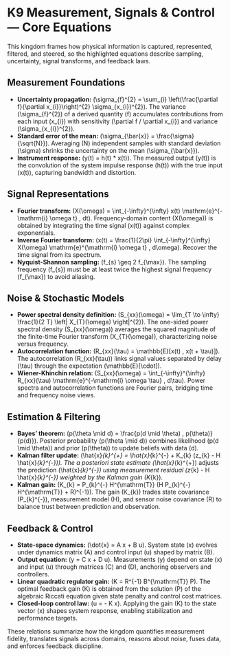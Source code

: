 # K9 Measurement, Signals & Control — Core Equations

This kingdom frames how physical information is captured, represented, filtered, and steered, so the highlighted equations describe sampling, uncertainty, signal transforms, and feedback laws.

## Measurement Foundations
- **Uncertainty propagation:** \(\sigma_{f}^{2} = \sum_{i} \left(\frac{\partial f}{\partial x_{i}}\right)^{2} \sigma_{x_{i}}^{2}\). The variance \(\sigma_{f}^{2}\) of a derived quantity \(f\) accumulates contributions from each input \(x_{i}\) with sensitivity \(\partial f / \partial x_{i}\) and variance \(\sigma_{x_{i}}^{2}\).
- **Standard error of the mean:** \(\sigma_{\bar{x}} = \frac{\sigma}{\sqrt{N}}\). Averaging \(N\) independent samples with standard deviation \(\sigma\) shrinks the uncertainty on the mean \(\sigma_{\bar{x}}\).
- **Instrument response:** \(y(t) = h(t) * x(t)\). The measured output \(y(t)\) is the convolution of the system impulse response \(h(t)\) with the true input \(x(t)\), capturing bandwidth and distortion.

## Signal Representations
- **Fourier transform:** \(X(\omega) = \int_{-\infty}^{\infty} x(t) \mathrm{e}^{-\mathrm{i} \omega t} \, dt\). Frequency-domain content \(X(\omega)\) is obtained by integrating the time signal \(x(t)\) against complex exponentials.
- **Inverse Fourier transform:** \(x(t) = \frac{1}{2\pi} \int_{-\infty}^{\infty} X(\omega) \mathrm{e}^{\mathrm{i} \omega t} \, d\omega\). Recover the time signal from its spectrum.
- **Nyquist-Shannon sampling:** \(f_{s} \geq 2 f_{\max}\). The sampling frequency \(f_{s}\) must be at least twice the highest signal frequency \(f_{\max}\) to avoid aliasing.

## Noise & Stochastic Models
- **Power spectral density definition:** \(S_{xx}(\omega) = \lim_{T \to \infty} \frac{1}{2 T} \left| X_{T}(\omega) \right|^{2}\). The one-sided power spectral density \(S_{xx}(\omega)\) averages the squared magnitude of the finite-time Fourier transform \(X_{T}(\omega)\), characterizing noise versus frequency.
- **Autocorrelation function:** \(R_{xx}(\tau) = \mathbb{E}[x(t) \, x(t + \tau)]\). The autocorrelation \(R_{xx}(\tau)\) links signal values separated by delay \(\tau\) through the expectation \(\mathbb{E}[\cdot]\).
- **Wiener-Khinchin relation:** \(S_{xx}(\omega) = \int_{-\infty}^{\infty} R_{xx}(\tau) \mathrm{e}^{-\mathrm{i} \omega \tau} \, d\tau\). Power spectra and autocorrelation functions are Fourier pairs, bridging time and frequency noise views.

## Estimation & Filtering
- **Bayes’ theorem:** \(p(\theta \mid d) = \frac{p(d \mid \theta) \, p(\theta)}{p(d)}\). Posterior probability \(p(\theta \mid d)\) combines likelihood \(p(d \mid \theta)\) and prior \(p(\theta)\) to update beliefs with data \(d\).
- **Kalman filter update:** \(\hat{x}_{k}^{+} = \hat{x}_{k}^{-} + K_{k} (z_{k} - H \hat{x}_{k}^{-})\). The a posteriori state estimate \(\hat{x}_{k}^{+}\) adjusts the prediction \(\hat{x}_{k}^{-}\) using measurement residual \(z_{k} - H \hat{x}_{k}^{-}\) weighted by the Kalman gain \(K_{k}\).
- **Kalman gain:** \(K_{k} = P_{k}^{-} H^{\mathrm{T}} (H P_{k}^{-} H^{\mathrm{T}} + R)^{-1}\). The gain \(K_{k}\) trades state covariance \(P_{k}^{-}\), measurement model \(H\), and sensor noise covariance \(R\) to balance trust between prediction and observation.

## Feedback & Control
- **State-space dynamics:** \(\dot{x} = A x + B u\). System state \(x\) evolves under dynamics matrix \(A\) and control input \(u\) shaped by matrix \(B\).
- **Output equation:** \(y = C x + D u\). Measurements \(y\) depend on state \(x\) and input \(u\) through matrices \(C\) and \(D\), anchoring observers and controllers.
- **Linear quadratic regulator gain:** \(K = R^{-1} B^{\mathrm{T}} P\). The optimal feedback gain \(K\) is obtained from the solution \(P\) of the algebraic Riccati equation given state penalty and control cost matrices.
- **Closed-loop control law:** \(u = - K x\). Applying the gain \(K\) to the state vector \(x\) shapes system response, enabling stabilization and performance targets.

These relations summarize how the kingdom quantifies measurement fidelity, translates signals across domains, reasons about noise, fuses data, and enforces feedback discipline.
